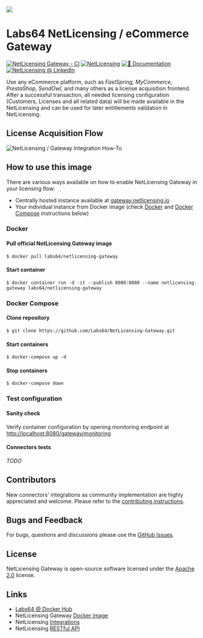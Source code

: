 <img src="https://repository-images.githubusercontent.com/73901823/f634b580-38ce-11eb-8e5f-71b6f1e79d3b">

# Labs64 NetLicensing / eCommerce Gateway

[![NetLicensing Gateway - CI](https://github.com/Labs64/NetLicensing-Gateway/workflows/NetLicensing%20Gateway%20-%20CI/badge.svg)](https://github.com/Labs64/NetLicensing-Gateway/actions?query=workflow%3A%22NetLicensing+Gateway+-+CI%22)
[![NetLicensing](https://img.shields.io/badge/NetLicensing-IO-E14817.svg?logo=NetLicensing)](https://netlicensing.io)
[![📖 Documentation](https://img.shields.io/badge/📖%20Documentation-Wiki-AB6543.svg)](https://netlicensing.io/wiki/)
[![NetLicensing @ LinkedIn](https://img.shields.io/badge/NetLicensing-0077B5.svg?logo=LinkedIn)](https://www.linkedin.com/showcase/netlicensing)

Use any eCommerce platform, such as *FastSpring, MyCommerce, PrestaShop, SendOwl,* and many others as a license acquisition frontend.
After a successful transaction, all needed licensing configuration (Customers, Licenses and all related data) will be made available in the NetLicensing and can be used for later entitlements validation in NetLicensing.

## License Acquisition Flow
![NetLicensing / Gateway Integration How-To](https://raw.githubusercontent.com/wiki/Labs64/NetLicensing-Gateway/images/00_external-ecommerce-flow.png)

## How to use this image

There are various ways available on how to enable NetLicensing Gateway in your licensing flow:

- Centrally hosted instance available at [gateway.netlicensing.io](https://gateway.netlicensing.io/monitoring)
- Your individual instance from Docker image (check [Docker](#docker) and [Docker Compose](#docker-compose) instructions below)

### Docker

#### Pull official NetLicensing Gateway image

```
$ docker pull labs64/netlicensing-gateway
```

#### Start container

```
$ docker container run -d -it --publish 8080:8080 --name netlicensing-gateway labs64/netlicensing-gateway
```

### Docker Compose


#### Clone repository

```
$ git clone https://github.com/Labs64/NetLicensing-Gateway.git
```

#### Start containers
```
$ docker-compose up -d
```

#### Stop containers

```
$ docker-compose down
```

### Test configuration

#### Sanity check

Verify container configuration by opening monitoring endpoint at [http://localhost:8080/gateway/monitoring](http://localhost:8080/gateway/monitoring)

#### Connectors tests

*TODO*

## Contributors

New connectors' integrations as community implementation are highly appreciated and welcome.
Please refer to the [contributing instructions](CONTRIBUTING.md).

## Bugs and Feedback

For bugs, questions and discussions please use the [GitHub Issues](https://github.com/Labs64/NetLicensing-Gateway/issues).

## License

NetLicensing Gateway is open-source software licensed under the [Apache 2.0](LICENSE) license.

## Links

- [Labs64 @ Docker Hub](https://hub.docker.com/u/labs64)
- NetLicensing Gateway [Docker image](https://hub.docker.com/r/labs64/netlicensing-gateway)
- NetLicensing [Integrations](https://netlicensing.io/wiki/integrations)
- NetLicensing [RESTful API](https://netlicensing.io/wiki/restful-api)
